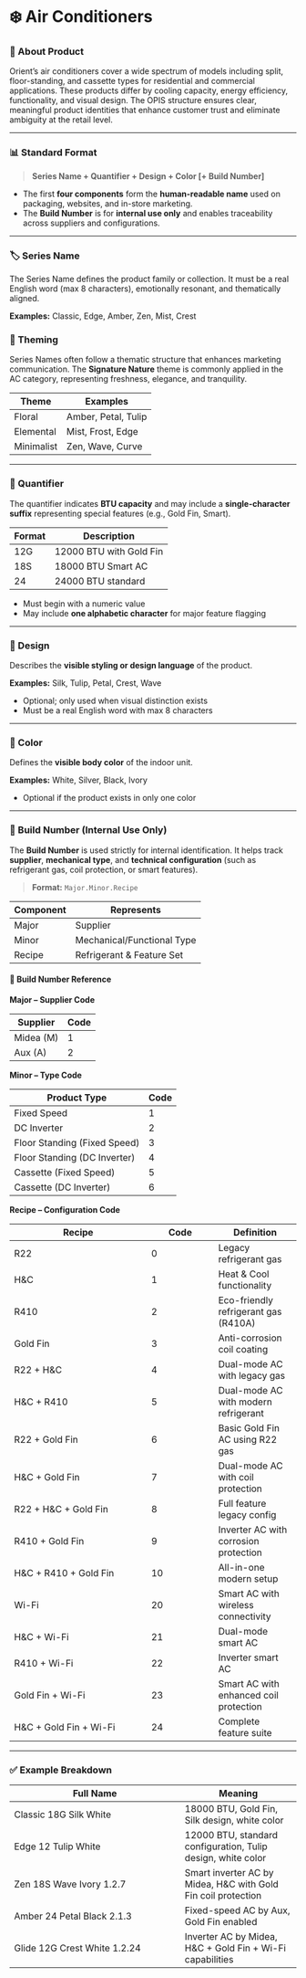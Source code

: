 # ❄️ Air Conditioners

### 🧩 About Product

Orient’s air conditioners cover a wide spectrum of models including split, floor-standing, and cassette types for residential and commercial applications. These products differ by cooling capacity, energy efficiency, functionality, and visual design. The OPIS structure ensures clear, meaningful product identities that enhance customer trust and eliminate ambiguity at the retail level.

***

### 📊 Standard Format

> **Series Name + Quantifier + Design + Color \[+ Build Number]**

* The first **four components** form the **human-readable name** used on packaging, websites, and in-store marketing.
* The **Build Number** is for **internal use only** and enables traceability across suppliers and configurations.

***

### 🏷️ Series Name

The Series Name defines the product family or collection. It must be a real English word (max 8 characters), emotionally resonant, and thematically aligned.

**Examples:** Classic, Edge, Amber, Zen, Mist, Crest

### **🔸 Theming**

Series Names often follow a thematic structure that enhances marketing communication. The **Signature Nature** theme is commonly applied in the AC category, representing freshness, elegance, and tranquility.

| Theme      | Examples            |
| ---------- | ------------------- |
| Floral     | Amber, Petal, Tulip |
| Elemental  | Mist, Frost, Edge   |
| Minimalist | Zen, Wave, Curve    |

***

### 📏 Quantifier

The quantifier indicates **BTU capacity** and may include a **single-character suffix** representing special features (e.g., Gold Fin, Smart).

| Format | Description             |
| ------ | ----------------------- |
| 12G    | 12000 BTU with Gold Fin |
| 18S    | 18000 BTU Smart AC      |
| 24     | 24000 BTU standard      |

* Must begin with a numeric value
* May include **one alphabetic character** for major feature flagging

***

### 🧱 Design

Describes the **visible styling or design language** of the product.

**Examples:** Silk, Tulip, Petal, Crest, Wave

* Optional; only used when visual distinction exists
* Must be a real English word with max 8 characters

***

### 🎨 Color

Defines the **visible body color** of the indoor unit.

**Examples:** White, Silver, Black, Ivory

* Optional if the product exists in only one color

***

### 🔢 Build Number (Internal Use Only)

The **Build Number** is used strictly for internal identification. It helps track **supplier**, **mechanical type**, and **technical configuration** (such as refrigerant gas, coil protection, or smart features).

> **Format:** `Major.Minor.Recipe`

| Component | Represents                 |
| --------- | -------------------------- |
| Major     | Supplier                   |
| Minor     | Mechanical/Functional Type |
| Recipe    | Refrigerant & Feature Set  |

#### 🧮 Build Number Reference

**Major – Supplier Code**

| Supplier  | Code |
| --------- | ---- |
| Midea (M) | 1    |
| Aux (A)   | 2    |

**Minor – Type Code**

| Product Type                 | Code |
| ---------------------------- | ---- |
| Fixed Speed                  | 1    |
| DC Inverter                  | 2    |
| Floor Standing (Fixed Speed) | 3    |
| Floor Standing (DC Inverter) | 4    |
| Cassette (Fixed Speed)       | 5    |
| Cassette (DC Inverter)       | 6    |

**Recipe – Configuration Code**

<table><thead><tr><th width="224.97265625">Recipe</th><th width="101.76171875">Code</th><th>Definition</th></tr></thead><tbody><tr><td>R22</td><td>0</td><td>Legacy refrigerant gas</td></tr><tr><td>H&#x26;C</td><td>1</td><td>Heat &#x26; Cool functionality</td></tr><tr><td>R410</td><td>2</td><td>Eco-friendly refrigerant gas (R410A)</td></tr><tr><td>Gold Fin</td><td>3</td><td>Anti-corrosion coil coating</td></tr><tr><td>R22 + H&#x26;C</td><td>4</td><td>Dual-mode AC with legacy gas</td></tr><tr><td>H&#x26;C + R410</td><td>5</td><td>Dual-mode AC with modern refrigerant</td></tr><tr><td>R22 + Gold Fin</td><td>6</td><td>Basic Gold Fin AC using R22 gas</td></tr><tr><td>H&#x26;C + Gold Fin</td><td>7</td><td>Dual-mode AC with coil protection</td></tr><tr><td>R22 + H&#x26;C + Gold Fin</td><td>8</td><td>Full feature legacy config</td></tr><tr><td>R410 + Gold Fin</td><td>9</td><td>Inverter AC with corrosion protection</td></tr><tr><td>H&#x26;C + R410 + Gold Fin</td><td>10</td><td>All-in-one modern setup</td></tr><tr><td>Wi-Fi</td><td>20</td><td>Smart AC with wireless connectivity</td></tr><tr><td>H&#x26;C + Wi-Fi</td><td>21</td><td>Dual-mode smart AC</td></tr><tr><td>R410 + Wi-Fi</td><td>22</td><td>Inverter smart AC</td></tr><tr><td>Gold Fin + Wi-Fi</td><td>23</td><td>Smart AC with enhanced coil protection</td></tr><tr><td>H&#x26;C + Gold Fin + Wi-Fi</td><td>24</td><td>Complete feature suite</td></tr></tbody></table>

***

### ✅ Example Breakdown

<table><thead><tr><th width="283.85546875">Full Name</th><th>Meaning</th></tr></thead><tbody><tr><td>Classic 18G Silk White</td><td>18000 BTU, Gold Fin, Silk design, white color</td></tr><tr><td>Edge 12 Tulip White</td><td>12000 BTU, standard configuration, Tulip design, white color</td></tr><tr><td>Zen 18S Wave Ivory 1.2.7</td><td>Smart inverter AC by Midea, H&#x26;C with Gold Fin coil protection</td></tr><tr><td>Amber 24 Petal Black 2.1.3</td><td>Fixed-speed AC by Aux, Gold Fin enabled</td></tr><tr><td>Glide 12G Crest White 1.2.24</td><td>Inverter AC by Midea, H&#x26;C + Gold Fin + Wi-Fi capabilities</td></tr></tbody></table>
